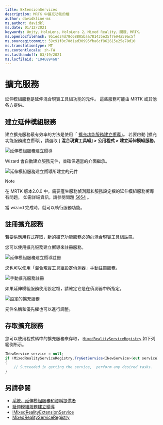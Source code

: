 ```yaml
---
title: ExtensionServices
description: MRTK 中擴充功能的檔
author: davidkline-ms
ms.author: davidkl
ms.date: 01/12/2021
keywords: Unity、HoloLens、HoloLens 2、Mixed Reality、開發、MRTK、
ms.openlocfilehash: 9b1ed24d70c68805baa78143be35f7e94a59ac5f
ms.sourcegitcommit: 59c91f8c70d1ad30995fba6cf862615e25e78d10
ms.translationtype: MT
ms.contentlocale: zh-TW
ms.lasthandoff: 03/19/2021
ms.locfileid: "104689468"
---
```

# <a name="extension-services"></a>擴充服務

延伸模組服務是延伸混合現實工具組功能的元件。 這些服務可能由 MRTK 或其他各方提供。

## <a name="creating-an-extension-service"></a>建立延伸模組服務

建立擴充服務最有效率的方法是使用「 [擴充功能服務建立嚮導](../tools/ExtensionServiceCreationWizard.md)」。
若要啟動 [擴充功能服務建立嚮導]，請選取 [ **混合現實工具組] > 公用程式 > 建立延伸模組服務**。

![延伸模組服務建立嚮導](../images/extension-wizard/ExtensionServiceCreationWizard.png)

Wizard 會自動建立服務元件，並確保適當的介面繼承。

![延伸模組服務建立嚮導所建立的元件](../images/extension-wizard/ExtensionServiceComponents.png)

> [!Note]
> 在 MRTK 版本2.0.0 中，需要產生服務偵測器和服務設定檔的延伸模組服務嚮導有問題。 如需詳細資訊，請參閱問題 [5654](https://github.com/microsoft/MixedRealityToolkit-Unity/issues/5654) 。

當 wizard 完成時，就可以執行服務功能。

## <a name="registering-an-extension-service"></a>註冊擴充服務

若要供應用程式存取，新的擴充功能服務必須向混合現實工具組註冊。

您可以使用擴充服務建立嚮導來註冊服務。

![延伸模組服務建立嚮導註冊](../images/extension-wizard/ExtensionServiceWizardRegister.png)

您也可以使用「混合現實工具組設定偵測器」手動註冊服務。

![手動擴充服務註冊](../images/profiles/RegisterExtensionService.png)

如果延伸模組服務使用設定檔，請確定它是在偵測器中所指定。

![設定的擴充服務](../images/profiles/ConfiguredExtensionService.png)

元件名稱和優先權也可以進行調整。

## <a name="accessing-an-extension-service"></a>存取擴充服務

您可以使用程式碼中的擴充服務來存取， [`MixedRealityServiceRegistry`](xref:Microsoft.MixedReality.Toolkit.MixedRealityServiceRegistry) 如下列範例所示。

```c#
INewService service = null;
if (MixedRealityServiceRegistry.TryGetService<INewService>(out service))
{
    // Succeeded in getting the service,  perform any desired tasks.
}
```

## <a name="see-also"></a>另請參閱

- [系統、延伸模組服務和資料提供者](../../architecture/SystemsExtensionsProviders.md)
- [延伸模組服務建立嚮導](../tools/ExtensionServiceCreationWizard.md)
- [IMixedRealityExtensionService](xref:Microsoft.MixedReality.Toolkit.IMixedRealityExtensionService)
- [MixedRealityServiceRegistry](xref:Microsoft.MixedReality.Toolkit.MixedRealityServiceRegistry)
